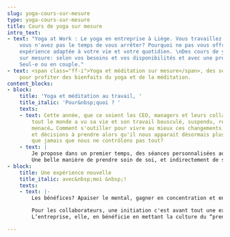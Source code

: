 ```yaml
---
slug: yoga-cours-sur-mesure
type: yoga-cours-sur-mesure
title: Cours de yoga sur mesure
intro_text:
- text: "Yoga at Work : Le yoga en entreprise à Liège. Vous travaillez beaucoup et
    vous n'avez pas le temps de vous arrêter? Pourquoi ne pas vous offrir une nouvelle
    expérience adaptée à votre vie et votre quotidien. \nDes cours de yoga et de méditation
    sur mesure: selon vos besoins et vos disponibilités et avec une professeur certifiée.
    Seul-e ou en couple."
- text: <span class="ff-i">Yoga et méditation sur mesure</span>, des sessions personnalisées
    pour profiter des bienfaits du yoga et de la méditation.
content_blocks:
- block:
    title: 'Yoga et méditation au travail, '
    title_italic: 'Pour&nbsp;quoi ? '
    texts:
    - text: Cette année, que ce soient les CEO, managers et leurs collaborateurs,
        tout le monde a vu sa vie et son travail bousculé, suspendu, remis en question,
        menacé… Comment s'outiller pour vivre au mieux ces changements, retournements,
        et décisions à prendre alors qu'il nous apparait désormais plus clairement
        que jamais que nous ne contrôlons pas tout?
    - text: |
        Je propose dans un premier temps, des séances personnalisées aux managers et membres de comités de direction. ( à domicile ou au bureau)
        Une belle manière de prendre soin de soi, et indirectement de ses équipes et collaborateurs en ces temps mouvementés. Et pourquoi pas, par la suite, lorsque la situation sanitaire le permet, proposer des initiations à vos équipes...
- block:
    title: Une expérience nouvelle
    title_italic: avec&nbsp;moi &nbsp;!
    texts:
    - text: |-
        Les bénéfices? Apaiser le mental, gagner en concentration et en créativité, soulager le stress, l’anxiété et de stimuler la confiance en soi.

        Pour les collaborateurs, une initiation c'est avant tout une expérience nouvelle et des outils concrets pour s'apaiser et gérer le stress. Cela peut aussi donner des clés pour prendre soin de son corps et soutenir une prise de recul sur les objets de tensions en étant plus à l’écoute de ses besoins.
        L’entreprise, elle, en bénéficie en mettant la culture du “prendre soin de soi” au cœur de ses valeurs et en créant une atmosphère de bienveillance entre employés.

---
```

